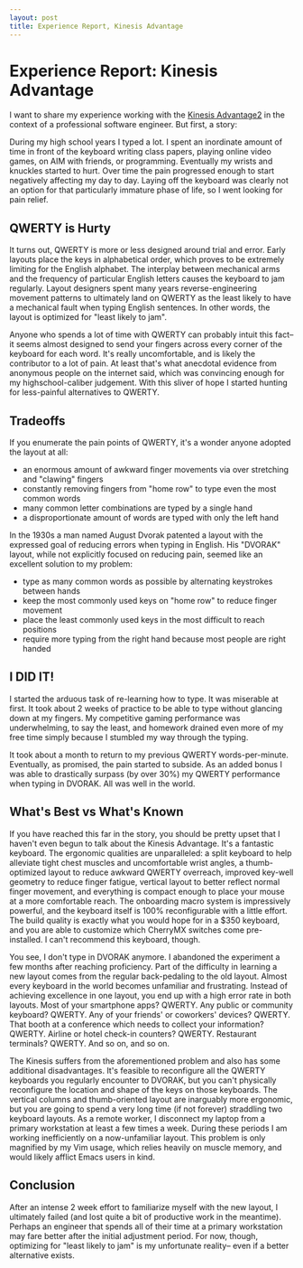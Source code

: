```yaml
---
layout: post
title: Experience Report, Kinesis Advantage
---
```


# Experience Report: Kinesis Advantage

I want to share my experience working with the [Kinesis Advantage2](
https://kinesis-ergo.com/shop/advantage2/) in the context of a professional
software engineer. But first, a story:

During my high school years I typed a lot. I spent an inordinate amount of time
in front of the keyboard writing class papers, playing online video games, on
AIM with friends, or programming. Eventually my wrists and knuckles started to
hurt.  Over time the pain progressed enough to start negatively affecting my day
to day. Laying off the keyboard was clearly not an option for that particularly
immature phase of life, so I went looking for pain relief.

## QWERTY is Hurty

It turns out, QWERTY is more or less designed around trial and error. Early
layouts place the keys in alphabetical order, which proves to be extremely
limiting for the English alphabet. The interplay between mechanical arms and the
frequency of particular English letters causes the keyboard to jam regularly.
Layout designers spent many years reverse-engineering movement patterns to
ultimately land on QWERTY as the least likely to have a mechanical fault when
typing English sentences. In other words, the layout is optimized for "least
likely to jam".

Anyone who spends a lot of time with QWERTY can probably intuit this fact– it
seems almost designed to send your fingers across every corner of the keyboard
for each word. It's really uncomfortable, and is likely the contributor to a lot
of pain. At least that's what anecdotal evidence from anonymous people on the
internet said, which was convincing enough for my highschool-caliber judgement.
With this sliver of hope I started hunting for less-painful alternatives to
QWERTY.

## Tradeoffs

If you enumerate the pain points of QWERTY, it's a wonder anyone adopted the
layout at all:

- an enormous amount of awkward finger movements via over stretching and
  "clawing" fingers
- constantly removing fingers from "home row" to type even the most common words
- many common letter combinations are typed by a single hand
- a disproportionate amount of words are typed with only the left hand

In the 1930s a man named August Dvorak patented a layout with the expressed goal
of reducing errors when typing in English. His "DVORAK" layout, while not
explicitly focused on reducing pain, seemed like an excellent solution to my
problem:

- type as many common words as possible by alternating keystrokes between hands
- keep the most commonly used keys on "home row" to reduce finger movement
- place the least commonly used keys in the most difficult to reach positions
- require more typing from the right hand because most people are right handed


## I DID IT!

I started the arduous task of re-learning how to type. It was miserable at
first. It took about 2 weeks of practice to be able to type without glancing
down at my fingers. My competitive gaming performance was underwhelming, to say
the least, and homework drained even more of my free time simply because I
stumbled my way through the typing.

It took about a month to return to my previous QWERTY words-per-minute.
Eventually, as promised, the pain started to subside. As an added bonus I was
able to drastically surpass (by over 30%) my QWERTY performance when typing in
DVORAK. All was well in the world.

## What's Best vs What's Known

If you have reached this far in the story, you should be pretty upset that I
haven't even begun to talk about the Kinesis Advantage. It's a fantastic
keyboard. The ergonomic qualities are unparalleled: a split keyboard to help
alleviate tight chest muscles and uncomfortable wrist angles, a thumb-optimized
layout to reduce awkward QWERTY overreach, improved key-well geometry to reduce
finger fatigue, vertical layout to better reflect normal finger movement, and
everything is compact enough to place your mouse at a more comfortable reach.
The onboarding macro system is impressively powerful, and the keyboard itself is
100% reconfigurable with a little effort. The build quality is exactly what you
would hope for in a $350 keyboard, and you are able to customize which CherryMX
switches come pre-installed. I can't recommend this keyboard, though.

You see, I don't type in DVORAK anymore. I abandoned the experiment a few months
after reaching proficiency. Part of the difficulty in learning a new layout
comes from the regular back-pedaling to the old layout. Almost every keyboard in
the world becomes unfamiliar and frustrating. Instead of achieving excellence in
one layout, you end up with a high error rate in both layouts. Most of your
smartphone apps? QWERTY. Any public or community keyboard? QWERTY. Any of your
friends' or coworkers' devices? QWERTY. That booth at a conference which needs
to collect your information? QWERTY. Airline or hotel check-in counters? QWERTY.
Restaurant terminals? QWERTY. And so on, and so on.

The Kinesis suffers from the aforementioned problem and also has some additional
disadvantages. It's feasible to reconfigure all the QWERTY keyboards you
regularly encounter to DVORAK, but you can't physically reconfigure the location
and shape of the keys on those keyboards. The vertical columns and
thumb-oriented layout are inarguably more ergonomic, but you are going to spend
a very long time (if not forever) straddling two keyboard layouts. As a remote
worker, I disconnect my laptop from a primary workstation at least a few times a
week. During these periods I am working inefficiently on a now-unfamiliar
layout. This problem is only magnified by my Vim usage, which relies heavily on
muscle memory, and would likely afflict Emacs users in kind.

## Conclusion

After an intense 2 week effort to familiarize myself with the new layout, I
ultimately failed (and lost quite a bit of productive work in the meantime).
Perhaps an engineer that spends all of their time at a primary workstation may
fare better after the initial adjustment period. For now, though, optimizing for
"least likely to jam" is my unfortunate reality– even if a better alternative
exists.
